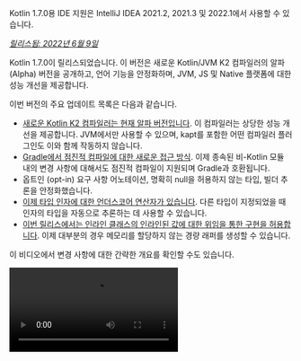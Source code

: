 [//]: # (title: Kotlin 1.7.0의 새로운 기능)

<tldr>
   <p>Kotlin 1.7.0용 IDE 지원은 IntelliJ IDEA 2021.2, 2021.3 및 2022.1에서 사용할 수 있습니다.</p>
</tldr>

_[릴리스됨: 2022년 6월 9일](releases.md#release-details)_

Kotlin 1.7.0이 릴리스되었습니다. 이 버전은 새로운 Kotlin/JVM K2 컴파일러의 알파 (Alpha) 버전을 공개하고, 언어 기능을 안정화하며, JVM, JS 및 Native 플랫폼에 대한 성능 개선을 제공합니다.

이번 버전의 주요 업데이트 목록은 다음과 같습니다.

*   [새로운 Kotlin K2 컴파일러는 현재 알파 버전입니다](#new-kotlin-k2-compiler-for-the-jvm-in-alpha). 이 컴파일러는 상당한 성능 개선을 제공합니다. JVM에서만 사용할 수 있으며, kapt를 포함한 어떤 컴파일러 플러그인도 이와 함께 작동하지 않습니다.
*   [Gradle에서 점진적 컴파일에 대한 새로운 접근 방식](#a-new-approach-to-incremental-compilation). 이제 종속된 비-Kotlin 모듈 내의 변경 사항에 대해서도 점진적 컴파일이 지원되며 Gradle과 호환됩니다.
*   옵트인 (opt-in) 요구 사항 어노테이션, 명확히 null을 허용하지 않는 타입, 빌더 추론을 안정화했습니다.
*   [이제 타입 인자에 대한 언더스코어 연산자가 있습니다](#underscore-operator-for-type-arguments). 다른 타입이 지정되었을 때 인자의 타입을 자동으로 추론하는 데 사용할 수 있습니다.
*   [이번 릴리스에서는 인라인 클래스의 인라인된 값에 대한 위임을 통한 구현을 허용합니다](#allow-implementation-by-delegation-to-an-inlined-value-of-an-inline-class). 이제 대부분의 경우 메모리를 할당하지 않는 경량 래퍼를 생성할 수 있습니다.

이 비디오에서 변경 사항에 대한 간략한 개요를 확인할 수도 있습니다.

<video src="https://www.youtube.com/v/54WEfLKtCGk" title="What's new in Kotlin 1.7.0"/>

## JVM용 새로운 Kotlin K2 컴파일러(알파 버전)

이번 Kotlin 릴리스는 새로운 Kotlin K2 컴파일러의 **알파 (Alpha)** 버전을 소개합니다. 새로운 컴파일러는 새로운 언어 기능 개발 속도를 높이고, Kotlin이 지원하는 모든 플랫폼을 통합하며, 성능 개선을 가져오고, 컴파일러 확장을 위한 API를 제공하는 것을 목표로 합니다.

저희는 이미 새로운 컴파일러와 그 장점에 대한 자세한 설명을 게시했습니다.

*   [새로운 Kotlin 컴파일러를 향한 여정 (The Road to the New Kotlin Compiler)](https://www.youtube.com/watch?v=iTdJJq_LyoY)
*   [K2 컴파일러: 탑다운 뷰 (K2 Compiler: a Top-Down View)](https://www.youtube.com/watch?v=db19VFLZqJM)

새로운 K2 컴파일러의 알파 버전은 주로 성능 개선에 중점을 두었으며 JVM 프로젝트에서만 작동한다는 점을 강조하는 것이 중요합니다. Kotlin/JS, Kotlin/Native 또는 다른 멀티플랫폼 프로젝트를 지원하지 않으며, [kapt](kapt.md)를 포함한 어떤 컴파일러 플러그인도 함께 작동하지 않습니다.

저희 벤치마크는 내부 프로젝트에서 뛰어난 결과를 보여줍니다.

| 프로젝트       | 현재 Kotlin 컴파일러 성능 | 새로운 K2 Kotlin 컴파일러 성능 | 성능 향상 |
|---------------|-------------------------------------|------------------------------------|-------------------|
| Kotlin        | 2.2 KLOC/s                          | 4.8 KLOC/s                         | ~ x2.2            |
| YouTrack      | 1.8 KLOC/s                          | 4.2 KLOC/s                         | ~ x2.3            |
| IntelliJ IDEA | 1.8 KLOC/s                          | 3.9 KLOC/s                         | ~ x2.2            |
| Space         | 1.2 KLOC/s                          | 2.8 KLOC/s                         | ~ x2.3            |

> KLOC/s 성능 수치는 컴파일러가 초당 처리하는 코드의 천 단위 라인 수를 의미합니다.
>
> {style="tip"}

JVM 프로젝트에서 성능 향상을 확인하고 이전 컴파일러의 결과와 비교할 수 있습니다. Kotlin K2 컴파일러를 활성화하려면 다음 컴파일러 옵션을 사용하십시오.

```bash
-Xuse-k2
```

또한 K2 컴파일러에는 [여러 버그 수정 사항이 포함되어 있습니다](https://youtrack.jetbrains.com/issues/KT?q=tag:%20FIR-preview-qa%20%23Resolved). 이 목록에서 **State: Open** 상태인 문제도 K2에서는 실제로 수정되었으니 참고하십시오.

다음 Kotlin 릴리스에서는 K2 컴파일러의 안정성을 개선하고 더 많은 기능을 제공할 예정이니, 계속 지켜봐 주십시오!

Kotlin K2 컴파일러에서 성능 문제가 발생하는 경우 [이슈 트래커에 보고해 주십시오](https://kotl.in/issue).

## 언어

Kotlin 1.7.0은 위임을 통한 구현 (implementation by delegation) 지원과 타입 인자를 위한 새로운 언더스코어 연산자를 도입합니다. 또한 이전 릴리스에서 프리뷰 (preview)로 소개되었던 여러 언어 기능을 안정화합니다.

*   [인라인 클래스의 인라인된 값에 위임을 통한 구현 허용](#allow-implementation-by-delegation-to-an-inlined-value-of-an-inline-class)
*   [타입 인자를 위한 언더스코어 연산자](#underscore-operator-for-type-arguments)
*   [안정적인 빌더 추론](#stable-builder-inference)
*   [안정적인 옵트인 (opt-in) 요구 사항](#stable-opt-in-requirements)
*   [안정적인 명확히 null을 허용하지 않는 타입](#stable-definitely-non-nullable-types)

### 인라인 클래스의 인라인된 값에 위임을 통한 구현 허용

값이나 클래스 인스턴스를 위한 경량 래퍼를 생성하려면 모든 인터페이스 메서드를 직접 구현해야 합니다. 위임을 통한 구현 (Implementation by delegation)은 이 문제를 해결하지만, 1.7.0 이전에는 인라인 클래스와 함께 작동하지 않았습니다. 이 제한이 제거되어 이제 대부분의 경우 메모리를 할당하지 않는 경량 래퍼를 생성할 수 있습니다.

```kotlin
interface Bar {
    fun foo() = "foo"
}

@JvmInline
value class BarWrapper(val bar: Bar): Bar by bar

fun main() {
    val bw = BarWrapper(object: Bar {})
    println(bw.foo())
}
```

### 타입 인자를 위한 언더스코어 연산자

Kotlin 1.7.0은 타입 인자를 위한 언더스코어 연산자 `_`를 도입합니다. 다른 타입이 지정되었을 때 타입 인자를 자동으로 추론하는 데 사용할 수 있습니다.

```kotlin
abstract class SomeClass<T> {
    abstract fun execute(): T
}

class SomeImplementation : SomeClass<String>() {
    override fun execute(): String = "Test"
}

class OtherImplementation : SomeClass<Int>() {
    override fun execute(): Int = 42
}

object Runner {
    inline fun <reified S: SomeClass<T>, T> run(): T {
        return S::class.java.getDeclaredConstructor().newInstance().execute()
    }
}

fun main() {
    // SomeImplementation이 SomeClass<String>에서 파생되었으므로 T는 String으로 추론됩니다.
    val s = Runner.run<SomeImplementation, _>()
    assert(s == "Test")

    // OtherImplementation이 SomeClass<Int>에서 파생되었으므로 T는 Int로 추론됩니다.
    val n = Runner.run<OtherImplementation, _>()
    assert(n == 42)
}
```

> 변수 목록의 어느 위치에서든 언더스코어 연산자를 사용하여 타입 인자를 추론할 수 있습니다.
>
{style="note"}

### 안정적인 빌더 추론

빌더 추론 (Builder inference)은 제네릭 빌더 함수를 호출할 때 유용한 특별한 타입 추론 방식입니다. 람다 인자 내의 다른 호출에 대한 타입 정보를 사용하여 호출의 타입 인자를 컴파일러가 추론하도록 돕습니다.

1.7.0부터 빌더 추론은 일반적인 타입 추론이 타입에 대한 충분한 정보를 얻을 수 없을 때, 즉 [1.6.0에 도입된](whatsnew16.md#changes-to-builder-inference) `-Xenable-builder-inference` 컴파일러 옵션을 지정하지 않아도 자동으로 활성화됩니다.

[커스텀 제네릭 빌더 작성 방법](using-builders-with-builder-inference.md)에 대해 자세히 알아보세요.

### 안정적인 옵트인 (opt-in) 요구 사항

[옵트인 (Opt-in) 요구 사항](opt-in-requirements.md)은 이제 [Stable](components-stability.md)이며 추가적인 컴파일러 구성이 필요하지 않습니다.

1.7.0 이전에는 옵트인 기능 자체에 경고를 피하기 위해 `-opt-in=kotlin.RequiresOptIn` 인자가 필요했습니다. 이제는 더 이상 필요하지 않지만, 다른 어노테이션이나 [모듈](opt-in-requirements.md#opt-in-a-module)에 옵트인하기 위해 `-opt-in` 컴파일러 인자를 계속 사용할 수 있습니다.

### 안정적인 명확히 null을 허용하지 않는 타입

Kotlin 1.7.0에서는 명확히 null을 허용하지 않는 타입 (definitely non-nullable types)이 [Stable](components-stability.md)로 승격되었습니다. 이는 제네릭 Java 클래스 및 인터페이스를 확장할 때 더 나은 상호 운용성을 제공합니다.

새로운 구문 `T & Any`를 사용하여 사용 위치에서 제네릭 타입 파라미터를 명확히 null을 허용하지 않는 것으로 표시할 수 있습니다. 이 구문 형식은 [교차 타입 (intersection types)](https://en.wikipedia.org/wiki/Intersection_type) 표기법에서 유래했으며, 이제 `&`의 왼쪽에 nullable 상위 바운드 (upper bound)가 있는 타입 파라미터와 오른쪽에 non-nullable `Any`로 제한됩니다.

```kotlin
fun <T> elvisLike(x: T, y: T & Any): T & Any = x ?: y

fun main() {
    // OK
    elvisLike<String>("", "").length
    // Error: 'null' cannot be a value of a non-null type
    elvisLike<String>("", null).length

    // OK
    elvisLike<String?>(null, "").length
    // Error: 'null' cannot be a value of a non-null type
    elvisLike<String?>(null, null).length
}
```

명확히 null을 허용하지 않는 타입에 대해 [이 KEEP](https://github.com/Kotlin/KEEP/blob/master/proposals/definitely-non-nullable-types.md)에서 자세히 알아보세요.

## Kotlin/JVM

이번 릴리스는 Kotlin/JVM 컴파일러의 성능 개선과 새로운 컴파일러 옵션을 제공합니다. 또한 함수형 인터페이스 생성자에 대한 호출 가능한 참조 (callable references)가 Stable이 되었습니다. 1.7.0부터 Kotlin/JVM 컴파일의 기본 타겟 버전은 `1.8`입니다.

*   [컴파일러 성능 최적화](#compiler-performance-optimizations)
*   [새로운 컴파일러 옵션 `-Xjdk-release`](#new-compiler-option-xjdk-release)
*   [함수형 인터페이스 생성자에 대한 안정적인 호출 가능한 참조](#stable-callable-references-to-functional-interface-constructors)
*   [JVM 타겟 버전 1.6 제거](#removed-jvm-target-version-1-6)

### 컴파일러 성능 최적화

Kotlin 1.7.0은 Kotlin/JVM 컴파일러의 성능 개선을 도입합니다. 저희 벤치마크에 따르면 Kotlin 1.6.0에 비해 컴파일 시간이 [평균 10% 단축](https://youtrack.jetbrains.com/issue/KT-48233/Switching-to-JVM-IR-backend-increases-compilation-time-by-more-t#focus=Comments-27-6114542.0-0)되었습니다. 예를 들어, [kotlinx.html을 사용하는 프로젝트](https://youtrack.jetbrains.com/issue/KT-51416/Compilation-of-kotlinx-html-DSL-should-still-be-faster)와 같이 인라인 함수를 많이 사용하는 프로젝트는 바이트코드 후처리 개선 덕분에 더 빠르게 컴파일될 것입니다.

### 새로운 컴파일러 옵션: -Xjdk-release

Kotlin 1.7.0은 새로운 컴파일러 옵션 `-Xjdk-release`를 제공합니다. 이 옵션은 [javac의 커맨드라인 `--release` 옵션](http://openjdk.java.net/jeps/247)과 유사합니다. `-Xjdk-release` 옵션은 타겟 바이트코드 버전을 제어하고, 클래스패스에 있는 JDK의 API를 지정된 Java 버전으로 제한합니다. 예를 들어, `kotlinc -Xjdk-release=1.8`은 종속성에 있는 JDK 버전이 9 이상이라도 `java.lang.Module`을 참조할 수 없도록 합니다.

> 이 옵션은 각 JDK 배포판에 대해 [효과가 보장되지 않습니다](https://youtrack.jetbrains.com/issue/KT-29974).
>
{style="note"}

[이 YouTrack 티켓](https://youtrack.jetbrains.com/issue/KT-29974/Add-a-compiler-option-Xjdk-release-similar-to-javac-s-release-to)에 피드백을 남겨주십시오.

### 함수형 인터페이스 생성자에 대한 안정적인 호출 가능한 참조

함수형 인터페이스 생성자에 대한 [호출 가능한 참조 (Callable references)](reflection.md#callable-references)는 이제 [Stable](components-stability.md)입니다. 호출 가능한 참조를 사용하여 생성자 함수가 있는 인터페이스에서 함수형 인터페이스로 [마이그레이션하는 방법](fun-interfaces.md#migration-from-an-interface-with-constructor-function-to-a-functional-interface)을 알아보십시오.

발견한 모든 문제는 [YouTrack](https://youtrack.jetbrains.com/newissue?project=kt)에 보고해 주십시오.

### JVM 타겟 버전 1.6 제거

Kotlin/JVM 컴파일의 기본 타겟 버전은 `1.8`입니다. `1.6` 타겟은 제거되었습니다.

JVM 타겟 1.8 이상으로 마이그레이션하십시오. 다음 환경에서 JVM 타겟 버전을 업데이트하는 방법을 알아보세요.

*   [Gradle](gradle-compiler-options.md#attributes-specific-to-jvm)
*   [Maven](maven.md#attributes-specific-to-jvm)
*   [커맨드라인 컴파일러](compiler-reference.md#jvm-target-version)

## Kotlin/Native

Kotlin 1.7.0에는 Objective-C 및 Swift 상호 운용성에 대한 변경 사항이 포함되어 있으며, 이전 릴리스에서 도입된 기능을 안정화합니다. 또한 새로운 메모리 관리자에 대한 성능 개선 및 기타 업데이트를 제공합니다.

*   [새로운 메모리 관리자 성능 개선](#performance-improvements-for-the-new-memory-manager)
*   [JVM 및 JS IR 백엔드와 통합된 컴파일러 플러그인 ABI](#unified-compiler-plugin-abi-with-jvm-and-js-ir-backends)
*   [독립형 Android 실행 파일 지원](#support-for-standalone-android-executables)
*   [Swift async/await와의 상호 운용성: KotlinUnit 대신 Void 반환](#interop-with-swift-async-await-returning-void-instead-of-kotlinunit)
*   [Objective-C 브리지를 통한 선언되지 않은 예외 금지](#prohibited-undeclared-exceptions-through-objective-c-bridges)
*   [향상된 CocoaPods 통합](#improved-cocoapods-integration)
*   [Kotlin/Native 컴파일러 다운로드 URL 재정의](#overriding-the-kotlin-native-compiler-download-url)

### 새로운 메모리 관리자 성능 개선

> 새로운 Kotlin/Native 메모리 관리자는 [알파 (Alpha) 버전](components-stability.md)입니다.
> 향후 호환되지 않게 변경될 수 있으며 수동 마이그레이션이 필요할 수 있습니다.
> [YouTrack](https://youtrack.jetbrains.com/issue/KT-48525)에 피드백을 주시면 감사하겠습니다.
>
{style="note"}

새로운 메모리 관리자는 아직 알파 버전이지만, [Stable](components-stability.md)로 향하는 길에 있습니다. 이번 릴리스에서는 새로운 메모리 관리자에 대한 상당한 성능 개선, 특히 가비지 컬렉션 (GC)에서 이루어졌습니다. 특히 [1.6.20에 도입된](whatsnew1620.md) 스윕 (sweep) 단계의 동시 구현이 이제 기본적으로 활성화됩니다. 이는 애플리케이션이 GC를 위해 일시 중지되는 시간을 줄이는 데 도움이 됩니다. 새로운 GC 스케줄러는 특히 더 큰 힙 (heap)에서 GC 빈도를 더 잘 선택합니다.

또한, 디버그 바이너리 (debug binary)를 특별히 최적화하여 메모리 관리자의 구현 코드에서 적절한 최적화 수준과 링크 타임 (link-time) 최적화가 사용되도록 했습니다. 이는 벤치마크에서 디버그 바이너리의 실행 시간을 약 30% 개선하는 데 도움이 되었습니다.

프로젝트에서 새로운 메모리 관리자를 사용해 보고 어떻게 작동하는지 확인한 후 [YouTrack](https://youtrack.jetbrains.com/issue/KT-48525)에 피드백을 공유해 주십시오.

### JVM 및 JS IR 백엔드와 통합된 컴파일러 플러그인 ABI

Kotlin 1.7.0부터 Kotlin Multiplatform Gradle 플러그인은 기본적으로 Kotlin/Native용 임베더블 (embeddable) 컴파일러 JAR를 사용합니다. 이 [기능은 1.6.0에 실험적으로 발표되었으며](whatsnew16.md#unified-compiler-plugin-abi-with-jvm-and-js-ir-backends), 이제 Stable이며 사용할 준비가 되었습니다.

이 개선 사항은 라이브러리 작성자에게 매우 유용하며, 컴파일러 플러그인 개발 경험을 향상시킵니다. 이 릴리스 이전에는 Kotlin/Native용 별도 아티팩트 (artifact)를 제공해야 했지만, 이제는 Native 및 다른 지원되는 플랫폼에 동일한 컴파일러 플러그인 아티팩트를 사용할 수 있습니다.

> 이 기능은 플러그인 개발자가 기존 플러그인에 대한 마이그레이션 단계를 수행해야 할 수도 있습니다.
>
> [이 YouTrack 이슈](https://youtrack.jetbrains.com/issue/KT-48595)에서 플러그인 업데이트를 준비하는 방법을 알아보세요.
>
{style="warning"}

### 독립형 Android 실행 파일 지원

Kotlin 1.7.0은 Android Native 타겟용 표준 실행 파일을 생성하는 것을 완전히 지원합니다. 이 [기능은 1.6.20에 도입되었으며](whatsnew1620.md#support-for-standalone-android-executables), 이제 기본적으로 활성화됩니다.

Kotlin/Native가 공유 라이브러리를 생성하던 이전 동작으로 되돌리려면 다음 설정을 사용하십시오.

```kotlin
binaryOptions["androidProgramType"] = "nativeActivity"
```

### Swift async/await와의 상호 운용성: KotlinUnit 대신 Void 반환

Kotlin `suspend` 함수는 이제 Swift에서 `KotlinUnit` 타입 대신 `Void` 타입을 반환합니다. 이는 Swift의 `async`/`await`와의 상호 운용성 개선의 결과입니다. 이 [기능은 1.6.20에 도입되었으며](whatsnew1620.md#interop-with-swift-async-await-returning-void-instead-of-kotlinunit), 이번 릴리스에서는 이 동작이 기본적으로 활성화됩니다.

더 이상 `kotlin.native.binary.unitSuspendFunctionObjCExport=proper` 속성을 사용하여 이러한 함수에 대한 올바른 타입을 반환할 필요가 없습니다.

### Objective-C 브리지를 통한 선언되지 않은 예외 금지

Kotlin 코드를 Swift/Objective-C 코드에서 호출하거나(또는 그 반대) 이 코드가 예외를 던지는 경우, 예외가 발생한 코드에서 처리되어야 합니다. 단, 적절한 변환(예: `@Throws` 어노테이션 사용)을 통해 언어 간에 예외 전달을 명시적으로 허용한 경우는 제외합니다.

이전에는 Kotlin에 선언되지 않은 예외가 일부 경우 한 언어에서 다른 언어로 "누출"될 수 있는 의도치 않은 동작이 있었습니다. Kotlin 1.7.0은 해당 문제를 수정했으며, 이제 그러한 경우는 프로그램 종료로 이어집니다.

따라서 예를 들어 Kotlin에 `{ throw Exception() }` 람다가 있고 이를 Swift에서 호출하는 경우, Kotlin 1.7.0에서는 예외가 Swift 코드에 도달하는 즉시 종료됩니다. 이전 Kotlin 버전에서는 그러한 예외가 Swift 코드로 누출될 수 있었습니다.

`@Throws` 어노테이션은 이전과 동일하게 작동합니다.

### 향상된 CocoaPods 통합

Kotlin 1.7.0부터 프로젝트에 CocoaPods를 통합하려면 더 이상 `cocoapods-generate` 플러그인을 설치할 필요가 없습니다.

이전에는 Kotlin Multiplatform Mobile 프로젝트에서 [iOS 종속성](https://www.jetbrains.com/help/kotlin-multiplatform-dev/multiplatform-ios-dependencies.html#with-cocoapods)을 처리하는 등 CocoaPods를 사용하려면 CocoaPods 종속성 관리자와 `cocoapods-generate` 플러그인을 모두 설치해야 했습니다.

이제 CocoaPods 통합 설정이 더 쉬워졌으며, Ruby 3 이상에서 `cocoapods-generate`가 설치되지 않던 문제를 해결했습니다. 이제 Apple M1에서 더 잘 작동하는 최신 Ruby 버전도 지원합니다.

[초기 CocoaPods 통합 설정 방법](https://www.jetbrains.com/help/kotlin-multiplatform-dev/multiplatform-cocoapods-overview.html#set-up-an-environment-to-work-with-cocoapods)을 참조하십시오.

### Kotlin/Native 컴파일러 다운로드 URL 재정의

Kotlin 1.7.0부터 Kotlin/Native 컴파일러의 다운로드 URL을 사용자 지정할 수 있습니다. 이는 CI에서 외부 링크가 금지된 경우에 유용합니다.

기본 기본 URL `https://download.jetbrains.com/kotlin/native/builds`를 재정의하려면 다음 Gradle 속성을 사용하십시오.

```none
kotlin.native.distribution.baseDownloadUrl=https://example.com
```

> 다운로더는 실제 컴파일러 배포판을 다운로드하도록 이 기본 URL에 네이티브 버전과 타겟 OS를 추가합니다.
>
{style="note"}

## Kotlin/JS

Kotlin/JS는 [JS IR 컴파일러 백엔드](js-ir-compiler.md)에 대한 추가 개선 사항과 개발 경험을 향상시킬 수 있는 다른 업데이트를 제공합니다.

*   [새로운 IR 백엔드 성능 개선](#performance-improvements-for-the-new-ir-backend)
*   [IR 사용 시 멤버 이름 최소화 (Minification)](#minification-for-member-names-when-using-ir)
*   [IR 백엔드에서 폴리필 (polyfills)을 통한 이전 브라우저 지원](#support-for-older-browsers-via-polyfills-in-the-ir-backend)
*   [JS 표현식에서 JavaScript 모듈 동적 로드](#dynamically-load-javascript-modules-from-js-expressions)
*   [JavaScript 테스트 러너용 환경 변수 지정](#specify-environment-variables-for-javascript-test-runners)

### 새로운 IR 백엔드 성능 개선

이번 릴리스에는 개발 경험을 향상시킬 주요 업데이트가 있습니다.

*   Kotlin/JS의 점진적 컴파일 성능이 크게 향상되었습니다. JS 프로젝트를 빌드하는 데 시간이 덜 걸립니다. 점진적 리빌드는 이제 많은 경우 레거시 백엔드와 거의 동등한 수준이 되어야 합니다.
*   Kotlin/JS 최종 번들의 공간이 덜 필요합니다. 최종 아티팩트 (artifact) 크기를 크게 줄였기 때문입니다. 일부 대형 프로젝트의 경우 프로덕션 번들 크기가 레거시 백엔드에 비해 최대 20% 감소한 것으로 측정되었습니다.
*   인터페이스에 대한 타입 검사가 몇 배 더 향상되었습니다.
*   Kotlin이 더 고품질의 JS 코드를 생성합니다.

### IR 사용 시 멤버 이름 최소화 (Minification)

Kotlin/JS IR 컴파일러는 이제 Kotlin 클래스와 함수의 관계에 대한 내부 정보를 사용하여 더 효율적인 최소화 (minification)를 적용하여 함수, 속성 및 클래스의 이름을 단축합니다. 이는 결과 번들된 애플리케이션의 크기를 줄입니다.

이러한 유형의 최소화는 프로덕션 모드에서 Kotlin/JS 애플리케이션을 빌드할 때 자동으로 적용되며 기본적으로 활성화되어 있습니다. 멤버 이름 최소화를 비활성화하려면 `-Xir-minimized-member-names` 컴파일러 플래그를 사용하십시오.

```kotlin
kotlin {
    js(IR) {
        compilations.all {
            compileKotlinTask.kotlinOptions.freeCompilerArgs += listOf("-Xir-minimized-member-names=false")
        }
    }
}
```

### IR 백엔드에서 폴리필 (polyfills)을 통한 이전 브라우저 지원

Kotlin/JS용 IR 컴파일러 백엔드는 이제 레거시 백엔드와 동일한 폴리필 (polyfills)을 포함합니다. 이를 통해 새로운 컴파일러로 컴파일된 코드가 Kotlin 표준 라이브러리에서 사용하는 모든 ES2015 메서드를 지원하지 않는 이전 브라우저에서 실행될 수 있습니다. 프로젝트에서 실제로 사용되는 폴리필만 최종 번들에 포함되어 번들 크기에 미치는 잠재적 영향을 최소화합니다.

이 기능은 IR 컴파일러를 사용할 때 기본적으로 활성화되어 있으며, 별도로 구성할 필요가 없습니다.

### JS 표현식에서 JavaScript 모듈 동적 로드

JavaScript 모듈을 사용할 때 대부분의 애플리케이션은 정적 임포트 (import)를 사용하며, 이는 [JavaScript 모듈 통합](js-modules.md)에서 다룹니다. 그러나 Kotlin/JS는 애플리케이션에서 런타임에 JavaScript 모듈을 동적으로 로드하는 메커니즘이 부족했습니다.

Kotlin 1.7.0부터 JavaScript의 `import` 문이 `js` 블록에서 지원되어 런타임에 패키지를 애플리케이션으로 동적으로 가져올 수 있습니다.

```kotlin
val myPackage = js("import('my-package')")
```

### JavaScript 테스트 러너용 환경 변수 지정

Node.js 패키지 해상도 (resolution)를 조정하거나 Node.js 테스트에 외부 정보를 전달하기 위해 이제 JavaScript 테스트 러너에서 사용하는 환경 변수를 지정할 수 있습니다. 환경 변수를 정의하려면 빌드 스크립트의 `testTask` 블록 내에서 키-값 쌍과 함께 `environment()` 함수를 사용하십시오.

```kotlin
kotlin {
    js {
        nodejs {
            testTask {
                environment("key", "value")
            }
        }
    }
}
```

## 표준 라이브러리

Kotlin 1.7.0에서는 표준 라이브러리에 다양한 변경 사항과 개선 사항이 적용되었습니다. 새로운 기능을 도입하고, 실험적인 기능을 안정화하며, Native, JS, JVM에서 명명된 캡처 그룹 (named capturing groups) 지원을 통합합니다.

*   [min() 및 max() 컬렉션 함수가 null을 허용하지 않는 형태로 반환](#min-and-max-collection-functions-return-as-non-nullable)
*   [특정 인덱스에서의 정규 표현식 매칭](#regular-expression-matching-at-specific-indices)
*   [이전 언어 및 API 버전 확장 지원](#extended-support-for-previous-language-and-api-versions)
*   [리플렉션을 통한 어노테이션 접근](#access-to-annotations-via-reflection)
*   [안정적인 깊은 재귀 함수](#stable-deep-recursive-functions)
*   [기본 타임 소스에 대한 인라인 클래스 기반 타임 마크](#time-marks-based-on-inline-classes-for-default-time-source)
*   [Java Optional을 위한 새로운 실험적인 확장 함수](#new-experimental-extension-functions-for-java-optionals)
*   [JS 및 Native에서 명명된 캡처 그룹 지원](#support-for-named-capturing-groups-in-js-and-native)

### min() 및 max() 컬렉션 함수가 null을 허용하지 않는 형태로 반환

[Kotlin 1.4.0](whatsnew14.md)에서 `min()` 및 `max()` 컬렉션 함수의 이름을 `minOrNull()` 및 `maxOrNull()`로 변경했습니다. 이 새로운 이름은 수신 컬렉션이 비어 있을 경우 null을 반환하는 동작을 더 잘 반영합니다. 또한 Kotlin 컬렉션 API 전체에서 사용되는 명명 규칙과 함수의 동작을 일치시키는 데 도움이 되었습니다.

`minBy()`, `maxBy()`, `minWith()`, `maxWith()`도 마찬가지였으며, 모두 Kotlin 1.4.0에서 `*OrNull()` 동의어를 얻었습니다. 이 변경의 영향을 받은 이전 함수들은 점진적으로 지원 중단되었습니다.

Kotlin 1.7.0은 원래 함수 이름을 다시 도입하지만, null을 허용하지 않는 반환 타입을 가집니다. 새로운 `min()`, `max()`, `minBy()`, `maxBy()`, `minWith()`, `maxWith()` 함수는 이제 컬렉션 요소를 엄격하게 반환하거나 예외를 던집니다.

```kotlin
fun main() {
    val numbers = listOf<Int>()
    println(numbers.maxOrNull()) // "null"
    println(numbers.max()) // "Exception in... Collection is empty."
}
```

### 특정 인덱스에서의 정규 표현식 매칭

[1.5.30에 도입된](whatsnew1530.md#matching-with-regex-at-a-particular-position) `Regex.matchAt()` 및 `Regex.matchesAt()` 함수는 이제 Stable입니다. 이 함수들은 `String` 또는 `CharSequence` 내의 특정 위치에서 정규 표현식이 정확히 일치하는지 확인하는 방법을 제공합니다.

`matchesAt()`은 일치 여부를 확인하고 boolean 결과를 반환합니다.

```kotlin
fun main() {
    val releaseText = "Kotlin 1.7.0 is on its way!"
    // 정규 표현식: 한 자리 숫자, 점, 한 자리 숫자, 점, 한 자리 이상 숫자
    val versionRegex = "\\d[.]\\d[.]\\d+".toRegex()

    println(versionRegex.matchesAt(releaseText, 0)) // "false"
    println(versionRegex.matchesAt(releaseText, 7)) // "true"
}
```

`matchAt()`은 일치하는 경우 일치 항목을 반환하고, 그렇지 않으면 `null`을 반환합니다.

```kotlin
fun main() {
    val releaseText = "Kotlin 1.7.0 is on its way!"
    val versionRegex = "\\d[.]\\d[.]\\d+".toRegex()

    println(versionRegex.matchAt(releaseText, 0)) // "null"
    println(versionRegex.matchAt(releaseText, 7)?.value) // "1.7.0"
}
```

[이 YouTrack 이슈](https://youtrack.jetbrains.com/issue/KT-34021)에 대한 피드백에 감사드립니다.

### 이전 언어 및 API 버전 확장 지원

광범위한 이전 Kotlin 버전에서 소비될 수 있는 라이브러리를 개발하는 라이브러리 작성자를 지원하고, 주요 Kotlin 릴리스의 증가하는 빈도에 대처하기 위해 이전 언어 및 API 버전에 대한 지원을 확장했습니다.

Kotlin 1.7.0부터는 이전 언어 및 API 버전을 두 개가 아닌 세 개를 지원합니다. 즉, Kotlin 1.7.0은 Kotlin 버전 1.4.0까지의 라이브러리 개발을 지원합니다. 하위 호환성에 대한 자세한 내용은 [호환성 모드](compatibility-modes.md)를 참조하십시오.

### 리플렉션을 통한 어노테이션 접근

[`KAnnotatedElement.findAnnotations()`](https://kotlinlang.org/api/latest/jvm/stdlib/kotlin.reflect.full/find-annotations.html) 확장 함수는 [1.6.0에 처음 도입되었으며](whatsnew16.md#repeatable-annotations-with-runtime-retention-for-1-8-jvm-target), 이제 [Stable](components-stability.md)입니다. 이 [리플렉션](reflection.md) 함수는 개별적으로 적용되었거나 반복된 어노테이션을 포함하여 요소에 있는 지정된 타입의 모든 어노테이션을 반환합니다.

```kotlin
@Repeatable
annotation class Tag(val name: String)

@Tag("First Tag")
@Tag("Second Tag")
fun taggedFunction() {
    println("I'm a tagged function!")
}

fun main() {
    val x = ::taggedFunction
    val foo = x as KAnnotatedElement
    println(foo.findAnnotations<Tag>()) // [@Tag(name=First Tag), @Tag(name=Second Tag)]
}
```

### 안정적인 깊은 재귀 함수

깊은 재귀 함수는 [Kotlin 1.4.0](https://blog.jetbrains.com/kotlin/2020/07/kotlin-1-4-rc-debugging-coroutines/#Defining_deep_recursive_functions_using_coroutines)부터 실험적인 기능으로 제공되었으며, Kotlin 1.7.0에서 이제 [Stable](components-stability.md)입니다. `DeepRecursiveFunction`을 사용하면 실제 호출 스택 대신 힙 (heap)에 스택을 유지하는 함수를 정의할 수 있습니다. 이를 통해 매우 깊은 재귀 계산을 실행할 수 있습니다. 깊은 재귀 함수를 호출하려면 `invoke`합니다.

이 예제에서는 깊은 재귀 함수를 사용하여 이진 트리의 깊이를 재귀적으로 계산합니다. 이 샘플 함수는 재귀적으로 100,000번 호출되지만 `StackOverflowError`는 발생하지 않습니다.

```kotlin
class Tree(val left: Tree?, val right: Tree?)

val calculateDepth = DeepRecursiveFunction<Tree?, Int> { t ->
    if (t == null) 0 else maxOf(
        callRecursive(t.left),
        callRecursive(t.right)
    ) + 1
}

fun main() {
    // 깊이가 100,000인 트리를 생성합니다.
    val deepTree = generateSequence(Tree(null, null)) { prev ->
        Tree(prev, null)
    }.take(100_000).last()

    println(calculateDepth(deepTree)) // 100000
}
```

재귀 깊이가 1000번 호출을 초과하는 코드에서는 깊은 재귀 함수를 사용하는 것을 고려하십시오.

### 기본 타임 소스에 대한 인라인 클래스 기반 타임 마크

Kotlin 1.7.0은 `TimeSource.Monotonic`이 반환하는 타임 마크 (time mark)를 인라인 값 클래스 (inline value classes)로 변경하여 시간 측정 기능의 성능을 향상시킵니다. 이는 `markNow()`, `elapsedNow()`, `measureTime()`, `measureTimedValue()`와 같은 함수를 호출할 때 `TimeMark` 인스턴스에 대한 래퍼 클래스를 할당하지 않는다는 것을 의미합니다. 특히 핫 패스 (hot path)의 일부인 코드 조각을 측정할 때, 이는 측정의 성능 영향을 최소화하는 데 도움이 될 수 있습니다.

```kotlin
@OptIn(ExperimentalTime::class)
fun main() {
    val mark = TimeSource.Monotonic.markNow() // 반환된 `TimeMark`는 인라인 클래스입니다.
    val elapsedDuration = mark.elapsedNow()
}
```

> 이 최적화는 `TimeMark`가 얻어진 타임 소스가 정적으로 `TimeSource.Monotonic`으로 알려진 경우에만 사용할 수 있습니다.
>
{style="note"}

### Java Optional을 위한 새로운 실험적인 확장 함수

Kotlin 1.7.0은 Java의 `Optional` 클래스 작업을 단순화하는 새로운 편의 함수들을 제공합니다. 이 새로운 함수들은 JVM에서 Optional 객체를 언래핑 (unwrap)하고 변환하는 데 사용될 수 있으며, Java API 작업의 간결성을 높이는 데 도움이 됩니다.

`getOrNull()`, `getOrDefault()`, `getOrElse()` 확장 함수는 `Optional`이 존재할 경우 값을 가져올 수 있게 합니다. 그렇지 않으면 각각 `null`, 기본 값, 또는 함수가 반환하는 값을 얻게 됩니다.

```kotlin
val presentOptional = Optional.of("I'm here!")

println(presentOptional.getOrNull())
// "I'm here!"

val absentOptional = Optional.empty<String>()

println(absentOptional.getOrNull())
// null
println(absentOptional.getOrDefault("Nobody here!"))
// "Nobody here!"
println(absentOptional.getOrElse {
    println("Optional was absent!")
    "Default value!"
})
// "Optional was absent!"
// "Default value!"
```

`toList()`, `toSet()`, `asSequence()` 확장 함수는 존재하는 `Optional`의 값을 리스트, 세트 또는 시퀀스로 변환하거나, 그렇지 않으면 빈 컬렉션을 반환합니다. `toCollection()` 확장 함수는 `Optional` 값을 이미 존재하는 대상 컬렉션에 추가합니다.

```kotlin
val presentOptional = Optional.of("I'm here!")
val absentOptional = Optional.empty<String>()
println(presentOptional.toList() + "," + absentOptional.toList())
// ["I'm here!"], []
println(presentOptional.toSet() + "," + absentOptional.toSet())
// ["I'm here!"], []
val myCollection = mutableListOf<String>()
absentOptional.toCollection(myCollection)
println(myCollection)
// []
presentOptional.toCollection(myCollection)
println(myCollection)
// ["I'm here!"]
val list = listOf(presentOptional, absentOptional).flatMap { it.asSequence() }
println(list)
// ["I'm here!"]
```

이러한 확장 함수는 Kotlin 1.7.0에서 실험적으로 도입되었습니다. `Optional` 확장에 대한 자세한 내용은 [이 KEEP](https://github.com/Kotlin/KEEP/pull/291)에서 확인할 수 있습니다. 언제나처럼, [Kotlin 이슈 트래커](https://kotl.in/issue)에 피드백을 환영합니다.

### JS 및 Native에서 명명된 캡처 그룹 지원

Kotlin 1.7.0부터는 명명된 캡처 그룹 (named capturing groups)이 JVM뿐만 아니라 JS 및 Native 플랫폼에서도 지원됩니다.

캡처 그룹에 이름을 부여하려면 정규 표현식에서 (`?<name>group`) 구문을 사용하십시오. 그룹에 의해 일치된 텍스트를 얻으려면 새로 도입된 [`MatchGroupCollection.get()`](https://kotlinlang.org/api/latest/jvm/stdlib/kotlin.text/get.html) 함수를 호출하고 그룹 이름을 전달하십시오.

#### 이름으로 일치된 그룹 값 검색

도시 좌표를 매칭하는 이 예제를 고려해 보십시오. 정규 표현식과 일치하는 그룹 컬렉션을 얻으려면 [`groups`](https://kotlinlang.org/api/latest/jvm/stdlib/kotlin.text/-match-result/groups.html)를 사용하십시오. 그룹의 내용을 번호(인덱스)와 `value`를 사용한 이름으로 검색하는 것을 비교하십시오.

```kotlin
fun main() {
    val regex = "\\b(?<city>[A-Za-z\\s]+),\\s(?<state>[A-Z]{2}):\\s(?<areaCode>[0-9]{3})\\b".toRegex()
    val input = "Coordinates: Austin, TX: 123"
    val match = regex.find(input)!!
    println(match.groups["city"]?.value) // "Austin" — 이름으로
    println(match.groups[2]?.value) // "TX" — 번호로
}
```

#### 명명된 역참조 (backreferencing)

이제 그룹을 역참조 (backreferencing)할 때 그룹 이름을 사용할 수도 있습니다. 역참조는 이전에 캡처 그룹에 의해 일치된 동일한 텍스트를 일치시킵니다. 이를 위해 정규 표현식에서 `\k<name>` 구문을 사용하십시오.

```kotlin
fun backRef() {
    val regex = "(?<title>\\w+), yes \\k<title>".toRegex()
    val match = regex.find("Do you copy? Sir, yes Sir!")!!
    println(match.value) // "Sir, yes Sir"
    println(match.groups["title"]?.value) // "Sir"
}
```

#### 대체 표현식의 명명된 그룹

명명된 그룹 참조는 대체 표현식 (replacement expression)과 함께 사용될 수 있습니다. 입력의 지정된 정규 표현식의 모든 발생을 대체 표현식으로 대체하는 [`replace()`](https://kotlinlang.org/api/latest/jvm/stdlib/kotlin.text/-regex/replace.html) 함수와 첫 번째 일치만 교환하는 [`replaceFirst()`](https://kotlinlang.org/api/latest/jvm/stdlib/kotlin.text/-regex/replace-first.html) 함수를 고려해 보십시오.

대체 문자열에서 `${name}`의 발생은 지정된 이름의 캡처된 그룹에 해당하는 서브시퀀스로 대체됩니다. 그룹 참조에서 이름과 인덱스로 대체하는 것을 비교할 수 있습니다.

```kotlin
fun dateReplace() {
    val dateRegex = Regex("(?<dd>\\d{2})-(?<mm>\\d{2})-(?<yyyy>\\d{4})")
    val input = "Date of birth: 27-04-2022"
    println(dateRegex.replace(input, "\${yyyy}-\${mm}-\${dd}")) // "Date of birth: 2022-04-27" — 이름으로
    println(dateRegex.replace(input, "\$3-\$2-\$1")) // "Date of birth: 2022-04-27" — 번호로
}
```

## Gradle

이번 릴리스는 새로운 빌드 보고서, Gradle 플러그인 변형 (variants) 지원, kapt의 새로운 통계 등 다양한 기능을 제공합니다.

*   [점진적 컴파일에 대한 새로운 접근 방식](#a-new-approach-to-incremental-compilation)
*   [컴파일러 성능 추적을 위한 새로운 빌드 보고서](#build-reports-for-kotlin-compiler-tasks)
*   [Gradle 및 Android Gradle 플러그인의 최소 지원 버전 변경](#bumping-minimum-supported-versions)
*   [Gradle 플러그인 변형 지원](#support-for-gradle-plugin-variants)
*   [Kotlin Gradle 플러그인 API의 업데이트](#updates-in-the-kotlin-gradle-plugin-api)
*   [plugins API를 통한 sam-with-receiver 플러그인 사용 가능](#the-sam-with-receiver-plugin-is-available-via-the-plugins-api)
*   [컴파일 태스크의 변경 사항](#changes-in-compile-tasks)
*   [kapt에서 각 어노테이션 프로세서에 의해 생성된 파일의 새로운 통계](#statistics-of-generated-files-by-each-annotation-processor-in-kapt)
*   [kotlin.compiler.execution.strategy 시스템 속성 지원 중단](#deprecation-of-the-kotlin-compiler-execution-strategy-system-property)
*   [지원 중단된 옵션, 메서드 및 플러그인 제거](#removal-of-deprecated-options-methods-and-plugins)

### 점진적 컴파일에 대한 새로운 접근 방식

> 점진적 컴파일의 새로운 접근 방식은 [실험적 (Experimental) 기능](components-stability.md)입니다. 언제든지 변경되거나 제거될 수 있습니다.
> 옵트인 (Opt-in)이 필요합니다 (자세한 내용은 아래 참조). 평가 목적으로만 사용하시길 권장하며, [YouTrack](https://youtrack.jetbrains.com/issues/KT)에 피드백을 주시면 감사하겠습니다.
>
{style="warning"}

Kotlin 1.7.0에서는 모듈 간 변경 사항에 대한 점진적 컴파일을 재작업했습니다. 이제 종속된 비-Kotlin 모듈 내의 변경 사항에 대해서도 점진적 컴파일이 지원되며, [Gradle 빌드 캐시](https://docs.gradle.org/current/userguide/build_cache.html)와 호환됩니다. 컴파일 회피 (compilation avoidance)에 대한 지원도 향상되었습니다.

빌드 캐시를 사용하거나 비-Kotlin Gradle 모듈에서 자주 변경하는 경우 새로운 접근 방식의 가장 큰 이점을 보게 될 것으로 예상합니다. `kotlin-gradle-plugin` 모듈의 Kotlin 프로젝트에 대한 저희 테스트에서는 캐시 적중 후 변경 사항에 대해 80% 이상의 개선을 보여줍니다.

이 새로운 접근 방식을 사용해 보려면 `gradle.properties`에 다음 옵션을 설정하십시오.

```none
kotlin.incremental.useClasspathSnapshot=true
```

> 점진적 컴파일의 새로운 접근 방식은 현재 Gradle 빌드 시스템의 JVM 백엔드에서만 사용할 수 있습니다.
>
{style="note"}

[이 블로그 게시물](https://blog.jetbrains.com/kotlin/2022/07/a-new-approach-to-incremental-compilation-in-kotlin/)에서 점진적 컴파일의 새로운 접근 방식이 내부적으로 어떻게 구현되었는지 알아보세요.

저희의 계획은 이 기술을 안정화하고 다른 백엔드(예: JS) 및 빌드 시스템에 대한 지원을 추가하는 것입니다. 이 컴파일 스키마에서 발생하는 모든 문제나 이상한 동작에 대해 [YouTrack](https://youtrack.jetbrains.com/issues/KT)에 보고해 주시면 감사하겠습니다. 감사합니다!

Kotlin 팀은 [Ivan Gavrilovic](https://github.com/gavra0), [Hung Nguyen](https://github.com/hungvietnguyen), [Cédric Champeau](https://github.com/melix) 및 다른 외부 기여자들의 도움에 매우 감사드립니다.

### Kotlin 컴파일러 태스크를 위한 빌드 보고서

> Kotlin 빌드 보고서는 [실험적 (Experimental) 기능](components-stability.md)입니다. 언제든지 변경되거나 제거될 수 있습니다.
> 옵트인 (Opt-in)이 필요합니다 (자세한 내용은 아래 참조). 평가 목적으로만 사용하십시오. [YouTrack](https://youtrack.jetbrains.com/issues/KT)에 피드백을 주시면 감사하겠습니다.
>
{style="warning"}

Kotlin 1.7.0은 컴파일러 성능을 추적하는 데 도움이 되는 빌드 보고서를 도입합니다. 보고서에는 다양한 컴파일 단계의 지속 시간과 컴파일이 점진적일 수 없었던 이유가 포함됩니다.

빌드 보고서는 다음과 같은 컴파일러 태스크 문제를 조사할 때 유용합니다.

*   Gradle 빌드가 너무 오래 걸리고 성능 저하의 근본 원인을 파악하고 싶을 때.
*   동일한 프로젝트의 컴파일 시간이 다를 때(때로는 몇 초, 때로는 몇 분).

빌드 보고서를 활성화하려면 `gradle.properties`에 빌드 보고서 출력 저장 위치를 선언하십시오.

```none
kotlin.build.report.output=file
```

다음 값(및 조합)을 사용할 수 있습니다.

*   `file`은 빌드 보고서를 로컬 파일에 저장합니다.
*   `build_scan`은 [빌드 스캔](https://scans.gradle.com/)의 `custom values` 섹션에 빌드 보고서를 저장합니다.

    > Gradle Enterprise 플러그인은 사용자 정의 값의 수와 길이를 제한합니다. 대규모 프로젝트에서는 일부 값이 손실될 수 있습니다.
    >
    {style="note"}

*   `http`는 HTTP(S)를 사용하여 빌드 보고서를 POST합니다. POST 메서드는 JSON 형식으로 메트릭 (metric)을 보냅니다. 데이터는 버전마다 변경될 수 있습니다. 전송된 데이터의 현재 버전은 [Kotlin 저장소](https://github.com/JetBrains/kotlin/blob/master/libraries/tools/kotlin-gradle-plugin/src/common/kotlin/org/jetbrains/kotlin/gradle/report/data/GradleCompileStatisticsData.kt)에서 확인할 수 있습니다.

오래 실행되는 컴파일에 대한 빌드 보고서 분석이 해결하는 데 도움이 될 수 있는 두 가지 일반적인 경우가 있습니다.

*   빌드가 점진적이지 않았습니다. 원인을 분석하고 근본적인 문제를 해결하십시오.
*   빌드는 점진적이었지만 너무 오래 걸렸습니다. 소스 파일을 재구성해 보십시오. 즉, 큰 파일을 분할하고, 별도의 클래스를 다른 파일에 저장하고, 큰 클래스를 리팩터링하고, 최상위 함수를 다른 파일에 선언하는 등입니다.

[이 블로그 게시물](https://blog.jetbrains.com/kotlin/2022/06/introducing-kotlin-build-reports/)에서 새로운 빌드 보고서에 대해 자세히 알아보세요.

인프라에서 빌드 보고서를 사용해 보는 것을 환영합니다. 피드백이 있거나, 문제가 발생하거나, 개선 사항을 제안하고 싶다면 주저하지 말고 [이슈 트래커](https://youtrack.jetbrains.com/newIssue)에 보고해 주십시오. 감사합니다!

### 최소 지원 버전 올리기

Kotlin 1.7.0부터 최소 지원 Gradle 버전은 6.7.1입니다. 저희는 [버전을 올려야 했습니다](https://youtrack.jetbrains.com/issue/KT-49733/Bump-minimal-supported-Gradle-version-to-6-7-1)를 지원하기 위해 [Gradle 플러그인 변형](#support-for-gradle-plugin-variants)과 새로운 Gradle API를 지원하기 위해 [버전을 올려야 했습니다](https://youtrack.jetbrains.com/issue/KT-49733/Bump-minimal-supported-Gradle-version-to-6-7-1). 앞으로는 Gradle 플러그인 변형 기능 덕분에 최소 지원 버전을 자주 올릴 필요가 없을 것입니다.

또한, 최소 지원 Android Gradle 플러그인 버전은 이제 3.6.4입니다.

### Gradle 플러그인 변형 지원

Gradle 7.0은 Gradle 플러그인 작성자를 위한 새로운 기능인 [플러그인 변형 (plugins with variants)](https://docs.gradle.org/7.0/userguide/implementing_gradle_plugins.html#plugin-with-variants)을 도입했습니다. 이 기능은 Gradle 버전 7.1 미만과의 호환성을 유지하면서 새로운 Gradle 기능에 대한 지원을 더 쉽게 추가할 수 있도록 합니다. [Gradle의 변형 선택](https://docs.gradle.org/current/userguide/variant_model.html)에 대해 자세히 알아보십시오.

Gradle 플러그인 변형을 통해 다양한 Gradle 버전에 대해 다양한 Kotlin Gradle 플러그인 변형을 제공할 수 있습니다. 목표는 가장 오래된 지원 Gradle 버전에 해당하는 `main` 변형에서 기본 Kotlin 컴파일을 지원하는 것입니다. 각 변형은 해당 릴리스의 Gradle 기능에 대한 구현을 가질 것입니다. 최신 변형은 가장 넓은 Gradle 기능 세트를 지원할 것입니다. 이 접근 방식을 통해 제한된 기능으로 이전 Gradle 버전에 대한 지원을 확장할 수 있습니다.

현재 Kotlin Gradle 플러그인의 변형은 두 가지뿐입니다.

*   Gradle 버전 6.7.1–6.9.3용 `main`
*   Gradle 버전 7.0 이상용 `gradle70`

향후 Kotlin 릴리스에서는 더 많은 변형을 추가할 수 있습니다.

빌드에서 사용하는 변형을 확인하려면 [`--info` 로그 레벨](https://docs.gradle.org/current/userguide/logging.html#sec:choosing_a_log_level)을 활성화하고 출력에서 `Using Kotlin Gradle plugin`으로 시작하는 문자열(예: `Using Kotlin Gradle plugin main variant`)을 찾으십시오.

> Gradle의 변형 선택과 관련된 몇 가지 알려진 문제에 대한 해결 방법은 다음과 같습니다.
> *   [pluginManagement의 ResolutionStrategy가 멀티 변형 플러그인에서 작동하지 않음](https://github.com/gradle/gradle/issues/20545)
> *   [`buildSrc` 공통 종속성으로 플러그인을 추가할 때 플러그인 변형이 무시됨](https://github.com/gradle/gradle/issues/20847)
>
{style="note"}

[이 YouTrack 티켓](https://youtrack.jetbrains.com/issue/KT-49227/Support-Gradle-plugins-variants)에 피드백을 남겨주십시오.

### Kotlin Gradle 플러그인 API의 업데이트

Kotlin Gradle 플러그인 API 아티팩트 (artifact)에 여러 개선 사항이 적용되었습니다.

*   사용자가 구성할 수 있는 입력을 가진 Kotlin/JVM 및 Kotlin/kapt 태스크를 위한 새로운 인터페이스가 있습니다.
*   모든 Kotlin 플러그인이 상속하는 새로운 `KotlinBasePlugin` 인터페이스가 있습니다. 이 인터페이스는 Kotlin Gradle 플러그인(JVM, JS, Multiplatform, Native 및 기타 플랫폼)이 적용될 때마다 일부 구성 작업을 트리거하려는 경우에 사용합니다.

    ```kotlin
    project.plugins.withType<org.jetbrains.kotlin.gradle.plugin.KotlinBasePlugin>() {
        // 여기에 작업을 구성합니다.
    }
    ```
    `KotlinBasePlugin`에 대한 피드백은 [이 YouTrack 티켓](https://youtrack.jetbrains.com/issue/KT-48008/Consider-offering-a-KotlinBasePlugin)에 남겨주십시오.

*   Android Gradle 플러그인이 자체적으로 Kotlin 컴파일을 구성할 수 있도록 기반을 마련했습니다. 즉, 빌드에 Kotlin Android Gradle 플러그인을 추가할 필요가 없습니다.
    [Android Gradle Plugin 릴리스 공지](https://developer.android.com/studio/releases/gradle-plugin)를 확인하여 추가된 지원에 대해 알아보고 사용해 보십시오!

### plugins API를 통한 sam-with-receiver 플러그인 사용 가능

[sam-with-receiver 컴파일러 플러그인](sam-with-receiver-plugin.md)은 이제 [Gradle plugins DSL](https://docs.gradle.org/current/userguide/plugins.html#sec:plugins_block)을 통해 사용할 수 있습니다.

```kotlin
plugins {
    id("org.jetbrains.kotlin.plugin.sam.with.receiver") version "$kotlin_version"
}
```

### 컴파일 태스크의 변경 사항

이번 릴리스에서 컴파일 태스크에 많은 변경 사항이 있었습니다.

*   Kotlin 컴파일 태스크는 더 이상 Gradle `AbstractCompile` 태스크를 상속하지 않습니다. 이제 `DefaultTask`만 상속합니다.
*   `AbstractCompile` 태스크에는 `sourceCompatibility` 및 `targetCompatibility` 입력이 있습니다. `AbstractCompile` 태스크가 더 이상 상속되지 않으므로 이러한 입력은 Kotlin 사용자 스크립트에서 더 이상 사용할 수 없습니다.
*   `SourceTask.stableSources` 입력은 더 이상 사용할 수 없으며, `sources` 입력을 사용해야 합니다. `setSource(...)` 메서드는 여전히 사용할 수 있습니다.
*   모든 컴파일 태스크는 이제 컴파일에 필요한 라이브러리 목록에 `libraries` 입력을 사용합니다. `KotlinCompile` 태스크는 여전히 지원 중단된 Kotlin 속성 `classpath`를 가지고 있으며, 이는 향후 릴리스에서 제거될 예정입니다.
*   컴파일 태스크는 여전히 `PatternFilterable` 인터페이스를 구현하며, 이는 Kotlin 소스의 필터링을 허용합니다. `sourceFilesExtensions` 입력은 `PatternFilterable` 메서드를 사용하는 것을 선호하여 제거되었습니다.
*   지원 중단된 `Gradle destinationDir: File` 출력은 `destinationDirectory: DirectoryProperty` 출력으로 대체되었습니다.
*   Kotlin/Native `AbstractNativeCompile` 태스크는 이제 `AbstractKotlinCompileTool` 기본 클래스를 상속합니다. 이는 Kotlin/Native 빌드 도구를 다른 모든 도구에 통합하기 위한 초기 단계입니다.

[이 YouTrack 티켓](https://youtrack.jetbrains.com/issue/KT-32805)에 피드백을 남겨주십시오.

### kapt에서 각 어노테이션 프로세서에 의해 생성된 파일의 새로운 통계

`kotlin-kapt` Gradle 플러그인은 이미 [각 프로세서에 대한 성능 통계를 보고](https://github.com/JetBrains/kotlin/pull/4280)합니다. Kotlin 1.7.0부터는 각 어노테이션 프로세서에 의해 생성된 파일 수에 대한 통계도 보고할 수 있습니다.

이는 빌드의 일부로 사용되지 않는 어노테이션 프로세서가 있는지 추적하는 데 유용합니다. 생성된 보고서를 사용하여 불필요한 어노테이션 프로세서를 트리거하는 모듈을 찾아 업데이트하여 이를 방지할 수 있습니다.

두 단계로 통계를 활성화하십시오.

*   `build.gradle.kts`에서 `showProcessorStats` 플래그를 `true`로 설정하십시오.

    ```kotlin
    kapt {
        showProcessorStats = true
    }
    ```

*   `gradle.properties`에서 `kapt.verbose` Gradle 속성을 `true`로 설정하십시오.
    
    ```none
    kapt.verbose=true
    ```

> [커맨드 라인 옵션 `verbose`](kapt.md#use-in-cli)를 통해서도 상세 출력을 활성화할 수 있습니다.
>
{style="note"}

통계는 `info` 레벨로 로그에 나타납니다. `Annotation processor stats:` 줄 뒤에 각 어노테이션 프로세서의 실행 시간에 대한 통계가 표시됩니다. 이 줄 뒤에는 `Generated files report:` 줄이 나오고 각 어노테이션 프로세서에 의해 생성된 파일 수에 대한 통계가 표시됩니다. 예:

```text
[INFO] Annotation processor stats:
[INFO] org.mapstruct.ap.MappingProcessor: total: 290 ms, init: 1 ms, 3 round(s): 289 ms, 0 ms, 0 ms
[INFO] Generated files report:
[INFO] org.mapstruct.ap.MappingProcessor: total sources: 2, sources per round: 2, 0, 0
```

[이 YouTrack 티켓](https://youtrack.jetbrains.com/issue/KT-51132/KAPT-Support-reporting-the-number-of-generated-files-by-each-ann)에 피드백을 남겨주십시오.

### kotlin.compiler.execution.strategy 시스템 속성 지원 중단

Kotlin 1.6.20은 [Kotlin 컴파일러 실행 전략을 정의하기 위한 새로운 속성](whatsnew1620.md#properties-for-defining-kotlin-compiler-execution-strategy)을 도입했습니다. Kotlin 1.7.0에서는 이전 시스템 속성 `kotlin.compiler.execution.strategy`에 대한 지원 중단 주기가 시작되었으며, 새로운 속성들이 이를 대체합니다.

`kotlin.compiler.execution.strategy` 시스템 속성을 사용하면 경고 메시지가 표시됩니다. 이 속성은 향후 릴리스에서 삭제될 예정입니다. 이전 동작을 유지하려면 시스템 속성을 동일한 이름의 Gradle 속성으로 교체하십시오. 예를 들어, `gradle.properties`에서 다음과 같이 할 수 있습니다.

```none
kotlin.compiler.execution.strategy=out-of-process
```

컴파일 태스크 속성 `compilerExecutionStrategy`도 사용할 수 있습니다. [Gradle 페이지](gradle-compilation-and-caches.md#defining-kotlin-compiler-execution-strategy)에서 이에 대해 자세히 알아보십시오.

### 지원 중단된 옵션, 메서드 및 플러그인 제거

#### useExperimentalAnnotation 메서드 제거

Kotlin 1.7.0에서는 `useExperimentalAnnotation` Gradle 메서드에 대한 지원 중단 주기를 완료했습니다. 대신 모듈에서 API를 사용하기 위해 옵트인 (opt-in)하려면 `optIn()`을 사용하십시오.

예를 들어 Gradle 모듈이 멀티플랫폼인 경우:

```kotlin
sourceSets {
    all {
        languageSettings.optIn("org.mylibrary.OptInAnnotation")
    }
}
```

Kotlin의 [옵트인 (opt-in) 요구 사항](opt-in-requirements.md)에 대해 자세히 알아보십시오.

#### 지원 중단된 컴파일러 옵션 제거

여러 컴파일러 옵션에 대한 지원 중단 주기를 완료했습니다.

*   `kotlinOptions.jdkHome` 컴파일러 옵션은 1.5.30에서 지원 중단되었으며 현재 릴리스에서 제거되었습니다. 이 옵션을 포함하는 Gradle 빌드는 이제 실패합니다. Kotlin 1.5.30부터 지원되는 [Java 툴체인 (toolchains)](whatsnew1530.md#support-for-java-toolchains)을 사용하는 것을 권장합니다.
*   지원 중단된 `noStdlib` 컴파일러 옵션도 제거되었습니다. Gradle 플러그인은 Kotlin 표준 라이브러리가 있는지 여부를 제어하기 위해 `kotlin.stdlib.default.dependency=true` 속성을 사용합니다.

> 컴파일러 인자 `-jdkHome` 및 `-no-stdlib`는 여전히 사용할 수 있습니다.
>
{style="note"}

#### 지원 중단된 플러그인 제거

Kotlin 1.4.0에서 `kotlin2js` 및 `kotlin-dce-plugin` 플러그인은 지원 중단되었으며, 이 릴리스에서 제거되었습니다. `kotlin2js` 대신 새로운 `org.jetbrains.kotlin.js` 플러그인을 사용하십시오. 데드 코드 제거 (DCE)는 Kotlin/JS Gradle 플러그인이 올바르게 구성된 경우 작동합니다.

Kotlin 1.6.0에서는 `KotlinGradleSubplugin` 클래스의 지원 중단 수준을 `ERROR`로 변경했습니다. 개발자들은 이 클래스를 컴파일러 플러그인 작성을 위해 사용했습니다. 이 릴리스에서는 [이 클래스가 제거되었습니다](https://youtrack.jetbrains.com/issue/KT-48831/). 대신 `KotlinCompilerPluginSupportPlugin` 클래스를 사용하십시오.

> 가장 좋은 방법은 프로젝트 전체에서 Kotlin 플러그인을 1.7.0 이상 버전으로 사용하는 것입니다.
>
{style="tip"}

#### 지원 중단된 코루틴 DSL 옵션 및 속성 제거

지원 중단된 `kotlin.experimental.coroutines` Gradle DSL 옵션과 `gradle.properties`에서 사용되던 `kotlin.coroutines` 속성을 제거했습니다. 이제 [일시 중단 함수 (suspending functions)](coroutines-basics.md#extract-function-refactoring)를 사용하거나 빌드 스크립트에 [`kotlinx.coroutines` 종속성](gradle-configure-project.md#set-a-dependency-on-a-kotlinx-library)을 추가하기만 하면 됩니다.

[코루틴 가이드](coroutines-guide.md)에서 코루틴에 대해 자세히 알아보세요.

#### 툴체인 (toolchain) 확장 메서드의 타입 캐스트 제거

Kotlin 1.7.0 이전에는 Kotlin DSL로 Gradle 툴체인 (toolchain)을 구성할 때 `JavaToolchainSpec` 클래스로 타입 캐스트 (type cast)를 수행해야 했습니다.

```kotlin
kotlin {
    jvmToolchain {
        (this as JavaToolchainSpec).languageVersion.set(JavaLanguageVersion.of(<MAJOR_JDK_VERSION>)
    }
}
```

이제 `(this as JavaToolchainSpec)` 부분을 생략할 수 있습니다.

```kotlin
kotlin {
    jvmToolchain {
        languageVersion.set(JavaLanguageVersion.of(<MAJOR_JDK_VERSION>)
    }
}
```

## Kotlin 1.7.0으로 마이그레이션

### Kotlin 1.7.0 설치

IntelliJ IDEA 2022.1 및 Android Studio Chipmunk (212)는 Kotlin 플러그인을 1.7.0으로 자동으로 업데이트하도록 제안합니다.

> IntelliJ IDEA 2022.2, Android Studio Dolphin (213) 또는 Android Studio Electric Eel (221)의 경우, Kotlin 플러그인 1.7.0은 향후 IntelliJ IDEA 및 Android Studio 업데이트와 함께 제공될 예정입니다.
> 
{style="note"}

새로운 커맨드라인 컴파일러는 [GitHub 릴리스 페이지](https://github.com/JetBrains/kotlin/releases/tag/v1.7.0)에서 다운로드할 수 있습니다.

### 기존 프로젝트 마이그레이션 또는 Kotlin 1.7.0으로 새 프로젝트 시작

*   기존 프로젝트를 Kotlin 1.7.0으로 마이그레이션하려면 Kotlin 버전을 `1.7.0`으로 변경하고 Gradle 또는 Maven 프로젝트를 다시 임포트하십시오. [Kotlin 1.7.0으로 업데이트하는 방법](releases.md#update-to-a-new-kotlin-version)을 알아보세요.

*   Kotlin 1.7.0으로 새 프로젝트를 시작하려면 Kotlin 플러그인을 업데이트하고 **File** | **New** | **Project**에서 프로젝트 마법사를 실행하십시오.

### Kotlin 1.7.0 호환성 가이드

Kotlin 1.7.0은 [기능 릴리스](kotlin-evolution-principles.md#language-and-tooling-releases)이므로, 이전 버전의 언어로 작성된 코드와 호환되지 않는 변경 사항을 가져올 수 있습니다.
그러한 변경 사항에 대한 자세한 목록은 [Kotlin 1.7.0 호환성 가이드](compatibility-guide-17.md)에서 확인할 수 있습니다.
